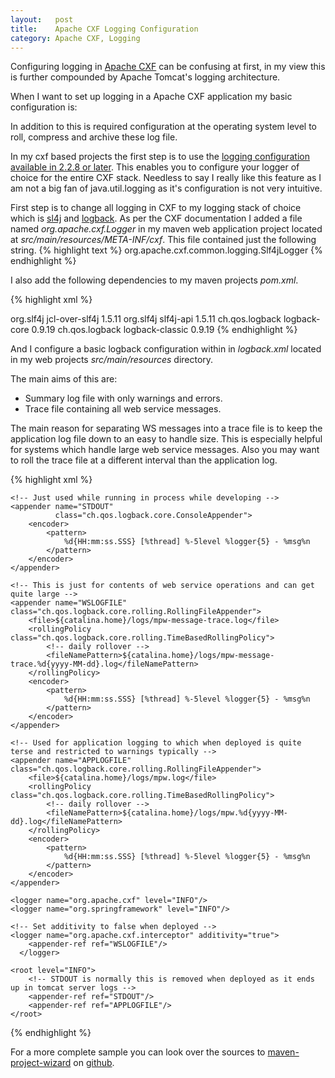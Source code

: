 ```yaml
--- 
layout:   post
title:    Apache CXF Logging Configuration
category: Apache CXF, Logging
---
```


Configuring logging in [Apache CXF](http://cxf.apache.org) can be confusing at first, in my view this is further compounded by Apache Tomcat's logging architecture. 

When I want to set up logging in a Apache CXF application my basic configuration is:

In addition to this is required configuration at the operating system level to roll, compress and archive these log file.

In my cxf based projects the first step is to use the [logging configuration available in 2.2.8 or later](http://cxf.apache.org/docs/debugging-and-logging.html#DebuggingandLogging-UsingSLF4JInsteadofjava.util.logging%28since2.2.8%29). This enables you to configure your logger of choice for the entire CXF stack. Needless to say I really like this feature as I am not a big fan of java.util.logging as it's configuration is not very intuitive.

First step is to change all logging in CXF to my logging stack of choice which is [sl4j](http://www.slf4j.org/) and [logback](http://logback.qos.ch/). As per the CXF documentation I added a file named _org.apache.cxf.Logger_ in my maven web application project located at _src/main/resources/META-INF/cxf_. This file contained just the following string.
{% highlight text %}
org.apache.cxf.common.logging.Slf4jLogger 
{% endhighlight %}

I also add the following dependencies to my maven projects _pom.xml_.

{% highlight xml %}
<!-- This is to override spring's dependence on apache commons logging -->
<dependency>
    <groupId>org.slf4j</groupId>
    <artifactId>jcl-over-slf4j</artifactId>
    <version>1.5.11</version>
</dependency>

<dependency>
    <groupId>org.slf4j</groupId>
    <artifactId>slf4j-api</artifactId>
    <version>1.5.11</version>
</dependency>

<dependency>
    <groupId>ch.qos.logback</groupId>
    <artifactId>logback-core</artifactId>
    <version>0.9.19</version>
</dependency>

<dependency>
    <groupId>ch.qos.logback</groupId>
    <artifactId>logback-classic</artifactId>
    <version>0.9.19</version>
</dependency>
{% endhighlight %}

And I configure a basic logback configuration within in _logback.xml_ located in my web projects _src/main/resources_ directory.

The main aims of this are:
* Summary log file with only warnings and errors.
* Trace file containing all web service messages.

The main reason for separating WS messages into a trace file is to keep the application log file down to an easy to handle size. This is especially helpful for systems which handle large web service messages. Also you may want to roll the trace file at a different interval than the application log.

{% highlight xml %}
<configuration>

    <!-- Just used while running in process while developing -->
    <appender name="STDOUT"
              class="ch.qos.logback.core.ConsoleAppender">
        <encoder>
            <pattern>
                %d{HH:mm:ss.SSS} [%thread] %-5level %logger{5} - %msg%n
            </pattern>
        </encoder>
    </appender>

    <!-- This is just for contents of web service operations and can get quite large -->
    <appender name="WSLOGFILE" class="ch.qos.logback.core.rolling.RollingFileAppender">
        <file>${catalina.home}/logs/mpw-message-trace.log</file>
        <rollingPolicy class="ch.qos.logback.core.rolling.TimeBasedRollingPolicy">
            <!-- daily rollover -->
            <fileNamePattern>${catalina.home}/logs/mpw-message-trace.%d{yyyy-MM-dd}.log</fileNamePattern>
        </rollingPolicy>
        <encoder>
            <pattern>
                %d{HH:mm:ss.SSS} [%thread] %-5level %logger{5} - %msg%n
            </pattern>
        </encoder>
    </appender>

    <!-- Used for application logging to which when deployed is quite terse and restricted to warnings typically -->
    <appender name="APPLOGFILE" class="ch.qos.logback.core.rolling.RollingFileAppender">
        <file>${catalina.home}/logs/mpw.log</file>
        <rollingPolicy class="ch.qos.logback.core.rolling.TimeBasedRollingPolicy">
            <!-- daily rollover -->
            <fileNamePattern>${catalina.home}/logs/mpw.%d{yyyy-MM-dd}.log</fileNamePattern>
        </rollingPolicy>
        <encoder>
            <pattern>
                %d{HH:mm:ss.SSS} [%thread] %-5level %logger{5} - %msg%n
            </pattern>
        </encoder>
    </appender>

    <logger name="org.apache.cxf" level="INFO"/>
    <logger name="org.springframework" level="INFO"/>

    <!-- Set additivity to false when deployed -->
    <logger name="org.apache.cxf.interceptor" additivity="true">
        <appender-ref ref="WSLOGFILE"/>
      </logger>

    <root level="INFO">
        <!-- STDOUT is normally this is removed when deployed as it ends up in tomcat server logs -->
        <appender-ref ref="STDOUT"/>
        <appender-ref ref="APPLOGFILE"/>
    </root>

</configuration>
{% endhighlight %}

For a more complete sample you can look over the sources to [maven-project-wizard](https://github.com/wolfeidau/mvn-project-wizard/) on [github](http://github.com).